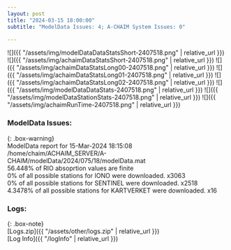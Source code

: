 ```yaml
---
layout: post
title: "2024-03-15 18:00:00"
subtitle: "ModelData Issues: 4; A-CHAIM System Issues: 0"

---
```


![]({{ "/assets/img/modelDataDataStatsShort-2407518.png" | relative_url }})
![]({{ "/assets/img/achaimDataStatsShort-2407518.png" | relative_url }})
![]({{ "/assets/img/achaimDataStatsLong00-2407518.png" | relative_url }})
![]({{ "/assets/img/achaimDataStatsLong01-2407518.png" | relative_url }})
![]({{ "/assets/img/achaimDataStatsLong02-2407518.png" | relative_url }})
![]({{ "/assets/img/modelDataDataStats-2407518.png" | relative_url }})
![]({{ "/assets/img/modelDataStationStats-2407518.png" | relative_url }})
![]({{ "/assets/img/achaimRunTime-2407518.png" | relative_url }})


### ModelData Issues:  
  
{: .box-warning}  
 ModelData report for 15-Mar-2024 18:15:08   
 /home/chaim/ACHAIM_SERVER/A-CHAIM/modelData/2024/075/18/modelData.mat   
 56.448% of RIO absoprtion values are finite   
 0% of all possible stations for IONO were downloaded. x3063   
 0% of all possible stations for SENTINEL were downloaded. x2518   
 4.3478% of all possible stations for KARTVERKET were downloaded. x16   
  


### Logs:  
  
{: .box-note}  
[Logs.zip]({{ "/assets/other/logs.zip" | relative_url }})  
[Log Info]({{ "/logInfo" | relative_url }})  

